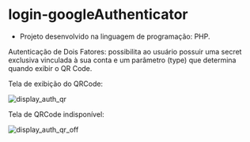 # login-googleAuthenticator
- Projeto desenvolvido na linguagem de programação: PHP.
<p>Autenticação de Dois Fatores: possibilita ao usuário possuir uma secret exclusiva vinculada à sua conta e um parâmetro (type) que determina quando exibir o QR Code.</p>


<p>Tela de exibição do QRCode:</p>

![display_auth_qr](https://github.com/Henrry-Maximo/login-googleAuthenticator/assets/99754637/9ae11384-cdbe-41fb-b2ed-fa3c1271637f)

<p>Tela de QRCode indisponível:</p>

![display_auth_qr_off](https://github.com/Henrry-Maximo/login-googleAuthenticator/assets/99754637/ab67082e-74af-4bab-ba54-9f98902fad7b)
